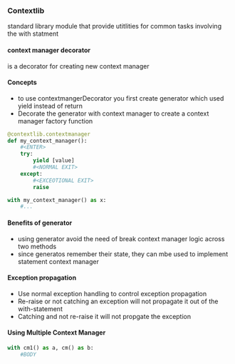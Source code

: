 ### Contextlib
standard library module that provide utitlities for common tasks involving the with statment

#### context manager decorator
is a decorator for creating new context manager

#### Concepts
*   to use contextmangerDecorator you first create generator which used yield instead of return
*   Decorate the generator with context manager to create  a context manager factory function 

``` python
@contextlib.contextmanager
def my_context_manager():
    #<ENTER>
    try: 
        yield [value]
        #<NORMAL EXIT>
    except: 
        #<EXCEOTIONAL EXIT>
        raise

with my_context_manager() as x:
    #...
```

#### Benefits of generator 
*   using generator avoid the need of break context manager logic across two methods
*   since generatos remember their state, they can mbe used to implement statement context manager

#### Exception propagation
*   Use normal exception handling to control exception propagation
*   Re-raise or not catching an exception will not propagate it out of the with-statement
*   Catching and not re-raise it will not propgate the exception


#### Using Multiple Context Manager
``` python
with cm1() as a, cm() as b: 
    #BODY
```

